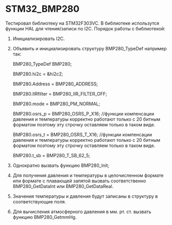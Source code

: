 # STM32_BMP280
Тестировал библиотеку на STM32F303VC.
В библиотеке использутся функции HAL для чтения/записи по I2C.
Порядок работы с библиотекой:
1. Инициализировать I2C.

2. Объявить и инициализировать структуру BMP280_TypeDef например так:

      BMP280_TypeDef BMP280;

      BMP280.hi2c = &hi2c2;

      BMP280.Address = BMP280_ADDRESS;

      BMP280.IIRfilter = BMP280_IIR_FILTER_OFF;

      BMP280.mode = BMP280_PM_NORMAL;

      BMP280.osrs_p = BMP280_OSRS_P_X16; //функции компенсации давления и температуры корректно работают только с 20 битным форматом поэтому эту строчку оставляем только в таком виде.

      BMP280.osrs_t = BMP280_OSRS_T_X16; //функции компенсации давления и температуры корректно работают только с 20 битным форматом поэтому эту строчку оставляем только в таком виде.

      BMP280.t_sb = BMP280_T_SB_62_5;

3. Однократно вызвать функцию BMP280_Init;

4. Для получения давления и температуры в целочисленном формате или формате с плавающей запятой вызвать соответственно BMP280_GetDataInt или BMP280_GetDataReal.

5. Значения температуры и давления будут записаны в структуру в соответствующие поля.

6. Для вычисления атмосферного давления в мм. рт. ст. вызвать функцию BMP280_GetmmHg.
